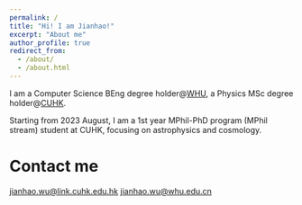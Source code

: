```yaml
---
permalink: /
title: "Hi! I am Jianhao!"
excerpt: "About me"
author_profile: true
redirect_from: 
  - /about/
  - /about.html
---
```



I am a Computer Science BEng degree holder@[WHU](https://en.whu.edu.cn/), a Physics MSc degree holder@[CUHK](https://www.cuhk.edu.hk).

Starting from 2023 August, I am a 1st year MPhil-PhD program (MPhil stream) student at CUHK, focusing on astrophysics and cosmology.

# Contact me

<jianhao.wu@link.cuhk.edu.hk>
<jianhao.wu@whu.edu.cn>